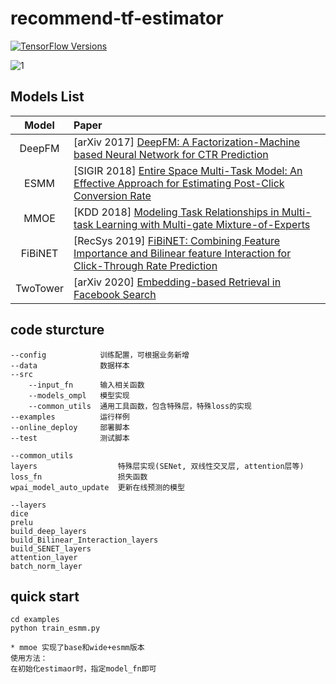 # recommend-tf-estimator


[![TensorFlow Versions](https://img.shields.io/badge/TensorFlow-1.4+/2.0+-blue.svg)](https://pypi.org/project/deepctr)

![1](https://img.shields.io/badge/Python-3.x-brightgreen.svg)

## Models List

|                 Model                  | Paper                                                                                                                                                           |
| :------------------------------------: | :-------------------------------------------------------------------------------------------------------------------------------------------------------------- |
|   DeepFM      | [arXiv 2017] [DeepFM: A Factorization-Machine based Neural Network for CTR Prediction](https://arxiv.org/pdf/1703.04247.pdf)                                       |
|   ESMM        | [SIGIR 2018] [Entire Space Multi-Task Model: An Effective Approach for Estimating Post-Click Conversion Rate](https://arxiv.org/abs/1804.07931)                    |
|   MMOE        | [KDD 2018] [Modeling Task Relationships in Multi-task Learning with Multi-gate Mixture-of-Experts](https://dl.acm.org/doi/10.1145/3219819.3220007)                 |
|   FiBiNET     | [RecSys 2019] [FiBiNET: Combining Feature Importance and Bilinear feature Interaction for Click-Through Rate Prediction](https://arxiv.org/pdf/1905.09433.pdf)     |
|   TwoTower    | [arXiv 2020] [Embedding-based Retrieval in Facebook Search](https://arxiv.org/abs/2006.11632)                                                                      |

## code sturcture

```
--config            训练配置，可根据业务新增 
--data              数据样本 
--src 
    --input_fn      输入相关函数 
    --models_ompl   模型实现
    --common_utils  通用工具函数，包含特殊层，特殊loss的实现
--examples          运行样例
--online_deploy     部署脚本
--test              测试脚本
```

```
--common_utils  
layers                  特殊层实现(SENet, 双线性交叉层, attention层等)
loss_fn                 损失函数
wpai_model_auto_update  更新在线预测的模型

```

```
--layers
dice
prelu
build_deep_layers
build_Bilinear_Interaction_layers
build_SENET_layers
attention_layer
batch_norm_layer
```

## quick start
```
cd examples
python train_esmm.py

* mmoe 实现了base和wide+esmm版本
使用方法：
在初始化estimaor时，指定model_fn即可
```


